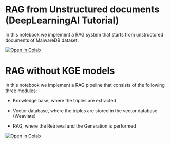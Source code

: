 # RAG from Unstructured documents (DeepLearningAI Tutorial)

In this notebook we implement a RAG system that starts from unstructured documents of MalwareDB dataset. 

[![Open In Colab](https://colab.research.google.com/assets/colab-badge.svg)](https://colab.research.google.com/github/luiigirusso/CyberSA-RAG/blob/main/GraphRAG.ipynb)



# RAG without KGE models

In this notebook we implement a RAG pipeline that consists of the following three modules:

+ Knowledge base, where the triples are extracted

+ Vector database, where the triples are stored in the vector database (Weaviate)

+ RAG, where the Retrieval and the Generation is performed

[![Open In Colab](https://colab.research.google.com/assets/colab-badge.svg)](https://colab.research.google.com/github/luiigirusso/CyberSA-RAG/blob/main/pipeline_without.ipynb)
